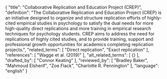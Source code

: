 {
  "title": "Collaborative Replication and Education Project (CREP)",
  "definition": "The Collaborative Replication and Education Project (CREP) is an initiative designed to organize and structure replication efforts of highly-cited empirical studies in psychology to satisfy the dual needs for more high-quality direct replications and more training in empirical research techniques for psychology students. CREP aims to address the need for replications of highly cited studies, and to provide training, support and professional growth opportunities for academics completing replication projects.",
  "related_terms": [
    "Direct replication",
    "Exact replication"
  ],
  "references": [
    "Wagge et al. (2019)"
  ],
  "alt_related_terms": [
    {}
  ],
  "drafted_by": [
    "Connor Keating"
  ],
  "reviewed_by": [
    "Bradley Baker",
    "Mahmoud Elsherif",
    "Zoe Flack",
    "Charlotte R. Pennington"
  ],
  "language": "english"
}
